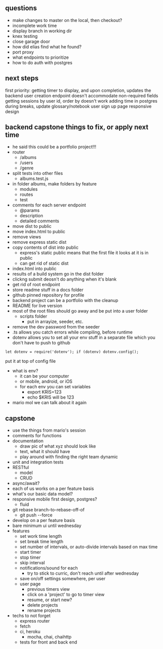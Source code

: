 ## questions
* make changes to master on the local, then checkout?
* incomplete work time
* display branch in working dir
* knex testing
* close garage door
* how did elias find what he found?
* port proxy
* what endpoints to prioritize
* how to do auth with postgres

## next steps
first priority: getting timer to display, and upon completion, updates the backend
user creation endpoint doesn't accommodate non-required fields
getting sessions by user id, order by doesn't work
adding time in postgres
during breaks, update glossary/notebook
user sign up page
responsive design

## backend capstone things to fix, or apply next time
* he said this could be a portfolio project!!!
* router
  * /albums
  * /users
  * /genre
* split tests into other files
  * albums.test.js
* in folder albums, make folders by feature
  * modules
  * routes
  * test
* comments for each server endpoint
  * @params
  * description
  * detailed comments
* move dist to public
* move index.html to public
* remove views
* remove express static dist
* copy contents of dist into public
  * express's static public means that the first file it looks at it is in public
  * can get rid of static dist
* index.html into public
* results of a build system go in the dist folder
* clickng submit deosn't do anything when it's blank
* get rid of root endpoint
* store readme stuff in a docs folder
* github pinned repository for profile
* backend project can be a portfolio with the cleanup
* README for live version
* most of the root files should go away and be put into a user folder
  * scripts folder
    * put in arrayize, seeder, etc.
* remove the dev password from the seeder
* .ts allows you catch errors while compiling, before runtime
* dotenv allows you to set all your env stuff in a separate file which you don't have to push to github
```
let dotenv = require('dotenv'); if (dotenv) dotenv.config();
```
put it at top of config file
* what is env?
  * it can be your computer
  * or mobile, android, or iOS
  * for each env you can set variables
    * export KRIS=123
    * echo $KRIS will be 123
* mario mol we can talk about it again

## capstone
* use the things from mario's session
* comments for functions
* documentation
  * draw pic of what xyz should look like
  * text, what it should have
  * play around with finding the right team dynamic
* unit and integration tests
* RESTful
  * model 
  * CRUD
* async/await?
* each of us works on a per feature basis
* what's our basic data model?
* responsive mobile first design, postgres?
  * fluid
* git rebase branch-to-rebase-off-of
  * git push --force
* develop on a per feature basis
* bare minimum ui until wednesday
* features
  * set work time length
  * set break time length
  * set number of intervals, or auto-divide intervals based on max time
  * start timer
  * stop timer
  * skip interval
  * notifications/sound for each
    * try to stick to curric, don't reach until after wednesday
  * save on/off settings somewhere, per user
  * user page
    * previous timers view
    * click on a 'project' to go to timer view
    * resume, or start new?
    * delete projects
    * rename projects
* techs to not forget
  * express router
  * fetch
  * ci, heroku
    * mocha, chai, chaihttp
  * tests for front and back end